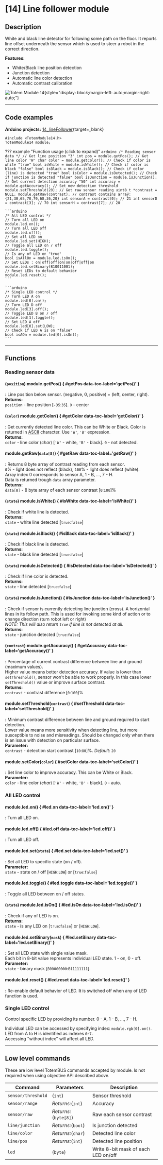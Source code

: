 # [14] Line follower module


## Description

White and black line detector for following some path on the floor. It reports line offset underneath the sensor which is used to steer a robot in the correct direction.

**Features:**  

- White/Black line position detection  
- Junction detection  
- Automatic line color detection  
- Automatic contrast calibration  

![Totem Module 14](../assets/images/module_14.jpg){style="display: block;margin-left: auto;margin-right: auto;"}

***

## Code examples

**Arduino projects:** [14_lineFollower](https://github.com/totemmaker/TotemArduinoBoards/tree/master/libraries/TotemBUS/examples/14_lineFollower){target=_blank}

```arduino
#include <TotemModule14.h>
TotemModule14 module;
```

??? example "Function usage (click to expand)"
    ```arduino
    /* Reading sensor data */
    // Get line position "3"
    int pos = module.getPos();
    // Get line color 'W'
    char color = module.getColor();
    // Check if color is white "true"
    bool isWhite = module.isWhite();
    // Check if color is black "false"
    bool isBlack = module.isBlack();
    // Check if color (line) is detected "true"
    bool isColor = module.isDetected();
    // Check if junction is detected "false"
    bool isJunction = module.isJunction();
    // Get current detection accuracy "50"
    int accuracy = module.getAccuracy();
    // Set new detection threshold
    module.setThreshold(20);
    // Get raw sensor reading
    uint8_t *contrast = NULL;
    module.getRaw(contrast);
    // contrast contains array: {21,30,65,70,70,68,36,20}
    int sensorA = contrast[0]; // 21
    int sensorD = contrast[3]; // 70
    int sensorH = contrast[7]; // 20
    ```

    ```arduino
    /* All LED control */
    // Turn all LED on
    module.led.on();
    // Turn all LED off
    module.led.off();
    // Set all LED on
    module.led.set(HIGH);
    // Toggle all LED on / off
    module.led.toggle();
    // Is any of LED on "true"
    bool isAllOn = module.led.isOn();
    // Set LEDs : on|off|off|on|on|off|off|on
    module.led.setBinary(B10011001);
    // Reset LEDs to default behavior
    module.led.reset();
    ```

    ```arduino
    /* Single LED control */
    // Turn LED A on
    module.led[0].on();
    // Turn LED D off
    module.led[3].off();
    // Toggle LED B on / off
    module.led[1].toggle();
    // Set LED A off
    module.led[0].set(LOW);
    // Check if LED A is on "false"
    bool isAOn = module.led[0].isOn();
    ```

***

## Functions

### Reading sensor data

#### (`position`) module.getPos() { #getPos data-toc-label='getPos()' }
: Line position below sensor. (negative, 0, positive) = (left, center, right).  
**Returns:**  
`position` - line position [`-35`:`35`]. `0` - center  

#### (`color`) module.getColor() { #getColor data-toc-label='getColor()' }
: Get currently detected line color. This can be White or Black. Color is returned in [ASCII](https://www.asciitable.com) character. Use `'W'`, `'B'` expression.  
**Returns:**  
`color` -  line color (_char_) [`'W'` - white, `'B'` - black]. `0` - not detected.

#### module.getRaw(`data[8]`) { #getRaw data-toc-label='getRaw()' }
: Returns 8 byte array of contrast reading from each sensor.  
`0`% - light does not reflect (black), `100`% - light does reflect (white).  
Array index 0 corresponds to sensor A, 1 - B, ..., 7 - H.  
Data is returned trough `data` array parameter.  
**Returns:**  
`data[8]` -  8 byte array of each sensor contrast [`0`:`100`]%  

#### (`state`) module.isWhite() { #isWhite data-toc-label='isWhite()' }
: Check if white line is detected.  
**Returns:**  
`state` -  white line detected [`true`:`false`]  

#### (`state`) module.isBlack() { #isBlack data-toc-label='isBlack()' }
: Check if black line is detected.  
**Returns:**  
`state` -  black line detected [`true`:`false`]  

#### (`state`) module.isDetected() { #isDetected data-toc-label='isDetected()' }
: Check if line color is detected.  
**Returns:**  
`state` -  line detected [`true`:`false`]  

#### (`state`) module.isJunction() { #isJunction data-toc-label='isJunction()' }
: Check if sensor is currently detecting line junction (cross). A horizontal lines in its follow path. This is used for invoking some kind of action or to change direction (turn robot left or right)  
_NOTE: This will also return `true` if line is not detected at all._  
**Returns:**  
`state` -  junction detected [`true`:`false`]  

#### (`contrast`) module.getAccuracy() { #getAccuracy data-toc-label='getAccuracy()' }
: Percentage of current contrast difference between line and ground (maximum values).  
Higher value means better detection accuracy. If value is lower than `setThreshold()`, sensor won't be able to work properly. In this case lower `setThreshold()` value or improve surface contrast.  
**Returns:**  
`contrast` -  contrast difference [`0`:`100`]%  

#### module.setThreshold(`contrast`) { #setThreshold data-toc-label='setThreshold()' }
: Minimum contrast difference between line and ground required to start detection.  
Lower value means more sensitivity when detecting line, but more susceptible to noise and misreadings. Should be changed only when there is an issue with detection on particular surface.  
**Parameter:**  
`contrast` -  detection start contrast [`10`:`80`]%. _Default:_ `20`  

#### module.setColor(`color`) { #setColor data-toc-label='setColor()' }
: Set line color to improve accuracy. This can be White or Black.  
**Parameter:**  
`color` -  line color (_char_) [`'W'` - white, `'B'` - black]. `0` - auto.

### All LED control

#### module.led.on() { #led.on data-toc-label='led.on()' }
: Turn all LED on.  

#### module.led.off() { #led.off data-toc-label='led.off()' }
: Turn all LED off.  

#### module.led.set(`state`) { #led.set data-toc-label='led.set()' }
: Set all LED to specific state (on / off).  
**Parameter:**  
`state` - state on / off [`HIGH`:`LOW`] or [`true`:`false`]  

#### module.led.toggle() { #led.toggle data-toc-label='led.toggle()' }
: Toggle all LED between on / off states.  

#### (`state`) module.led.isOn() { #led.isOn data-toc-label='led.isOn()' }
: Check if any of LED is on.  
**Returns:**  
`state` - is any LED on [`true`:`false`] or [`HIGH`:`LOW`].  

#### module.led.setBinary(`mask`) { #led.setBinary data-toc-label='led.setBinary()' }
: Set all LED state with single value mask.  
Each bit in 8-bit value represents individual LED state. 1 - on, 0 - off.  
**Parameter:**  
`state` - binary mask [`B00000000`:`B11111111`].  

#### module.led.reset() { #led.reset data-toc-label='led.reset()' }
: Re-enable default behavior of LED. It is switched off when any of LED function is used.  

### Single LED control

Control specific LED by providing its number. 0 - A, 1 - B, ..., 7 - H.  

Individual LED can be accessed by specifying index: `module.rgb[0].on()`.  
LED from A to H is identified as indexes `0`-`7`.  
Accessing "without index" will affect all LED.

***

## Low level commands

These are low level TotemBUS commands accepted by module. Is not required when using objective API described above.

| Command | Parameters | Description |
| ------- | ---------- | ----------- |
| `sensor/threshold` | (`int`) | Sensor threshold |
| `sensor/range` | _Returns:_(`int`) | Accuracy |
| `sensor/raw` | _Returns:_(`byte[8]`) | Raw each sensor contrast |
| `line/junction` | _Returns:_(`bool`) | Is junction detected |
| `line/color` | _Returns:_(`char`) | Detected line color |
| `line/pos` | _Returns:_(`int`) | Detected line position |
| `led` | (`byte`) | Write 8-bit mask of each LED on/off |
